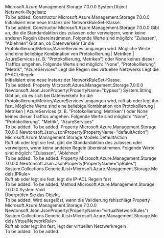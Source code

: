 <Type Name="NetworkRuleSet" FullName="Microsoft.Azure.Management.Storage.Models.NetworkRuleSet">
  <TypeSignature Language="C#" Value="public class NetworkRuleSet" />
  <TypeSignature Language="ILAsm" Value=".class public auto ansi beforefieldinit NetworkRuleSet extends System.Object" />
  <TypeSignature Language="DocId" Value="T:Microsoft.Azure.Management.Storage.Models.NetworkRuleSet" />
  <TypeSignature Language="VB.NET" Value="Public Class NetworkRuleSet" />
  <TypeSignature Language="F#" Value="type NetworkRuleSet = class" />
  <AssemblyInfo>
    <AssemblyName>Microsoft.Azure.Management.Storage</AssemblyName>
    <AssemblyVersion>7.0.0.0</AssemblyVersion>
  </AssemblyInfo>
  <Base>
    <BaseTypeName>System.Object</BaseTypeName>
  </Base>
  <Interfaces />
  <Docs>
    <summary>
            Netzwerk-Regelsatz
            </summary>
    <remarks>To be added.</remarks>
  </Docs>
  <Members>
    <Member MemberName=".ctor">
      <MemberSignature Language="C#" Value="public NetworkRuleSet ();" />
      <MemberSignature Language="ILAsm" Value=".method public hidebysig specialname rtspecialname instance void .ctor() cil managed" />
      <MemberSignature Language="DocId" Value="M:Microsoft.Azure.Management.Storage.Models.NetworkRuleSet.#ctor" />
      <MemberSignature Language="VB.NET" Value="Public Sub New ()" />
      <MemberType>Constructor</MemberType>
      <AssemblyInfo>
        <AssemblyName>Microsoft.Azure.Management.Storage</AssemblyName>
        <AssemblyVersion>7.0.0.0</AssemblyVersion>
      </AssemblyInfo>
      <Parameters />
      <Docs>
        <summary>
            Initialisiert eine neue Instanz der NetworkRuleSet-Klasse.
            </summary>
        <remarks>To be added.</remarks>
      </Docs>
    </Member>
    <Member MemberName=".ctor">
      <MemberSignature Language="C#" Value="public NetworkRuleSet (Microsoft.Azure.Management.Storage.Models.DefaultAction defaultAction, string bypass = null, System.Collections.Generic.IList&lt;Microsoft.Azure.Management.Storage.Models.VirtualNetworkRule&gt; virtualNetworkRules = null, System.Collections.Generic.IList&lt;Microsoft.Azure.Management.Storage.Models.IPRule&gt; ipRules = null);" />
      <MemberSignature Language="ILAsm" Value=".method public hidebysig specialname rtspecialname instance void .ctor(valuetype Microsoft.Azure.Management.Storage.Models.DefaultAction defaultAction, string bypass, class System.Collections.Generic.IList`1&lt;class Microsoft.Azure.Management.Storage.Models.VirtualNetworkRule&gt; virtualNetworkRules, class System.Collections.Generic.IList`1&lt;class Microsoft.Azure.Management.Storage.Models.IPRule&gt; ipRules) cil managed" />
      <MemberSignature Language="DocId" Value="M:Microsoft.Azure.Management.Storage.Models.NetworkRuleSet.#ctor(Microsoft.Azure.Management.Storage.Models.DefaultAction,System.String,System.Collections.Generic.IList{Microsoft.Azure.Management.Storage.Models.VirtualNetworkRule},System.Collections.Generic.IList{Microsoft.Azure.Management.Storage.Models.IPRule})" />
      <MemberSignature Language="F#" Value="new Microsoft.Azure.Management.Storage.Models.NetworkRuleSet : Microsoft.Azure.Management.Storage.Models.DefaultAction * string * System.Collections.Generic.IList&lt;Microsoft.Azure.Management.Storage.Models.VirtualNetworkRule&gt; * System.Collections.Generic.IList&lt;Microsoft.Azure.Management.Storage.Models.IPRule&gt; -&gt; Microsoft.Azure.Management.Storage.Models.NetworkRuleSet" Usage="new Microsoft.Azure.Management.Storage.Models.NetworkRuleSet (defaultAction, bypass, virtualNetworkRules, ipRules)" />
      <MemberType>Constructor</MemberType>
      <AssemblyInfo>
        <AssemblyName>Microsoft.Azure.Management.Storage</AssemblyName>
        <AssemblyVersion>7.0.0.0</AssemblyVersion>
      </AssemblyInfo>
      <Parameters>
        <Parameter Name="defaultAction" Type="Microsoft.Azure.Management.Storage.Models.DefaultAction" />
        <Parameter Name="bypass" Type="System.String" />
        <Parameter Name="virtualNetworkRules" Type="System.Collections.Generic.IList&lt;Microsoft.Azure.Management.Storage.Models.VirtualNetworkRule&gt;" />
        <Parameter Name="ipRules" Type="System.Collections.Generic.IList&lt;Microsoft.Azure.Management.Storage.Models.IPRule&gt;" />
      </Parameters>
      <Docs>
        <param name="defaultAction">Gibt an, die die Standardaktion des zulassen oder verweigern, wenn keine anderen Regeln übereinstimmen. Folgende Werte sind möglich: "Zulassen", "Ablehnen"</param>
        <param name="bypass">Gibt an, ob Datenverkehr für die Protokollierung/Metrics/AzureServices umgangen wird. Mögliche Werte sind eine beliebige Kombination von Protokollierung | Metriken | AzureServices (z. B. "Protokollierung, Metriken") oder None keines dieser Traffics umgehen. Folgende Werte sind möglich: "None", "Protokollierung", "Metrik", "AzureServices"</param>
        <param name="virtualNetworkRules">Legt die Regeln des virtuellen Netzwerks</param>
        <param name="ipRules">Legt die IP-ACL-Regeln</param>
        <summary>
            Initialisiert eine neue Instanz der NetworkRuleSet-Klasse.
            </summary>
        <remarks>To be added.</remarks>
      </Docs>
    </Member>
    <Member MemberName="Bypass">
      <MemberSignature Language="C#" Value="public string Bypass { get; set; }" />
      <MemberSignature Language="ILAsm" Value=".property instance string Bypass" />
      <MemberSignature Language="DocId" Value="P:Microsoft.Azure.Management.Storage.Models.NetworkRuleSet.Bypass" />
      <MemberSignature Language="VB.NET" Value="Public Property Bypass As String" />
      <MemberSignature Language="F#" Value="member this.Bypass : string with get, set" Usage="Microsoft.Azure.Management.Storage.Models.NetworkRuleSet.Bypass" />
      <MemberType>Property</MemberType>
      <AssemblyInfo>
        <AssemblyName>Microsoft.Azure.Management.Storage</AssemblyName>
        <AssemblyVersion>7.0.0.0</AssemblyVersion>
      </AssemblyInfo>
      <Attributes>
        <Attribute>
          <AttributeName>Newtonsoft.Json.JsonProperty(PropertyName="bypass")</AttributeName>
        </Attribute>
      </Attributes>
      <ReturnValue>
        <ReturnType>System.String</ReturnType>
      </ReturnValue>
      <Docs>
        <summary>
            Gibt an, ob es sich bei Datenverkehr für die Protokollierung/Metrics/AzureServices umgangen wird, ruft ab oder legt ihn fest. Mögliche Werte sind eine beliebige Kombination von Protokollierung | Metriken | AzureServices (z. B. "Protokollierung, Metriken") oder None keines dieser Traffics umgehen. Folgende Werte sind möglich: "None", "Protokollierung", "Metrik", "AzureServices"
            </summary>
        <value>To be added.</value>
        <remarks>To be added.</remarks>
      </Docs>
    </Member>
    <Member MemberName="DefaultAction">
      <MemberSignature Language="C#" Value="public Microsoft.Azure.Management.Storage.Models.DefaultAction DefaultAction { get; set; }" />
      <MemberSignature Language="ILAsm" Value=".property instance valuetype Microsoft.Azure.Management.Storage.Models.DefaultAction DefaultAction" />
      <MemberSignature Language="DocId" Value="P:Microsoft.Azure.Management.Storage.Models.NetworkRuleSet.DefaultAction" />
      <MemberSignature Language="VB.NET" Value="Public Property DefaultAction As DefaultAction" />
      <MemberSignature Language="F#" Value="member this.DefaultAction : Microsoft.Azure.Management.Storage.Models.DefaultAction with get, set" Usage="Microsoft.Azure.Management.Storage.Models.NetworkRuleSet.DefaultAction" />
      <MemberType>Property</MemberType>
      <AssemblyInfo>
        <AssemblyName>Microsoft.Azure.Management.Storage</AssemblyName>
        <AssemblyVersion>7.0.0.0</AssemblyVersion>
      </AssemblyInfo>
      <Attributes>
        <Attribute>
          <AttributeName>Newtonsoft.Json.JsonProperty(PropertyName="defaultAction")</AttributeName>
        </Attribute>
      </Attributes>
      <ReturnValue>
        <ReturnType>Microsoft.Azure.Management.Storage.Models.DefaultAction</ReturnType>
      </ReturnValue>
      <Docs>
        <summary>
            Ruft ab oder legt sie fest, gibt die Standardaktion des zulassen oder verweigern, wenn keine anderen Regeln übereinstimmen. Folgende Werte sind möglich: "Zulassen", "Ablehnen"
            </summary>
        <value>To be added.</value>
        <remarks>To be added.</remarks>
      </Docs>
    </Member>
    <Member MemberName="IpRules">
      <MemberSignature Language="C#" Value="public System.Collections.Generic.IList&lt;Microsoft.Azure.Management.Storage.Models.IPRule&gt; IpRules { get; set; }" />
      <MemberSignature Language="ILAsm" Value=".property instance class System.Collections.Generic.IList`1&lt;class Microsoft.Azure.Management.Storage.Models.IPRule&gt; IpRules" />
      <MemberSignature Language="DocId" Value="P:Microsoft.Azure.Management.Storage.Models.NetworkRuleSet.IpRules" />
      <MemberSignature Language="VB.NET" Value="Public Property IpRules As IList(Of IPRule)" />
      <MemberSignature Language="F#" Value="member this.IpRules : System.Collections.Generic.IList&lt;Microsoft.Azure.Management.Storage.Models.IPRule&gt; with get, set" Usage="Microsoft.Azure.Management.Storage.Models.NetworkRuleSet.IpRules" />
      <MemberType>Property</MemberType>
      <AssemblyInfo>
        <AssemblyName>Microsoft.Azure.Management.Storage</AssemblyName>
        <AssemblyVersion>7.0.0.0</AssemblyVersion>
      </AssemblyInfo>
      <Attributes>
        <Attribute>
          <AttributeName>Newtonsoft.Json.JsonProperty(PropertyName="ipRules")</AttributeName>
        </Attribute>
      </Attributes>
      <ReturnValue>
        <ReturnType>System.Collections.Generic.IList&lt;Microsoft.Azure.Management.Storage.Models.IPRule&gt;</ReturnType>
      </ReturnValue>
      <Docs>
        <summary>
            Ruft ab oder legt sie fest, legt die IP-ACL Regeln fest
            </summary>
        <value>To be added.</value>
        <remarks>To be added.</remarks>
      </Docs>
    </Member>
    <Member MemberName="Validate">
      <MemberSignature Language="C#" Value="public virtual void Validate ();" />
      <MemberSignature Language="ILAsm" Value=".method public hidebysig newslot virtual instance void Validate() cil managed" />
      <MemberSignature Language="DocId" Value="M:Microsoft.Azure.Management.Storage.Models.NetworkRuleSet.Validate" />
      <MemberSignature Language="VB.NET" Value="Public Overridable Sub Validate ()" />
      <MemberSignature Language="F#" Value="abstract member Validate : unit -&gt; unit&#xA;override this.Validate : unit -&gt; unit" Usage="networkRuleSet.Validate " />
      <MemberType>Method</MemberType>
      <AssemblyInfo>
        <AssemblyName>Microsoft.Azure.Management.Storage</AssemblyName>
        <AssemblyVersion>7.0.0.0</AssemblyVersion>
      </AssemblyInfo>
      <ReturnValue>
        <ReturnType>System.Void</ReturnType>
      </ReturnValue>
      <Parameters />
      <Docs>
        <summary>
            Überprüfen Sie das Objekt.
            </summary>
        <remarks>To be added.</remarks>
        <exception cref="T:Microsoft.Rest.ValidationException">
            Wird ausgelöst, wenn die Validierung fehlschlägt
            </exception>
      </Docs>
    </Member>
    <Member MemberName="VirtualNetworkRules">
      <MemberSignature Language="C#" Value="public System.Collections.Generic.IList&lt;Microsoft.Azure.Management.Storage.Models.VirtualNetworkRule&gt; VirtualNetworkRules { get; set; }" />
      <MemberSignature Language="ILAsm" Value=".property instance class System.Collections.Generic.IList`1&lt;class Microsoft.Azure.Management.Storage.Models.VirtualNetworkRule&gt; VirtualNetworkRules" />
      <MemberSignature Language="DocId" Value="P:Microsoft.Azure.Management.Storage.Models.NetworkRuleSet.VirtualNetworkRules" />
      <MemberSignature Language="VB.NET" Value="Public Property VirtualNetworkRules As IList(Of VirtualNetworkRule)" />
      <MemberSignature Language="F#" Value="member this.VirtualNetworkRules : System.Collections.Generic.IList&lt;Microsoft.Azure.Management.Storage.Models.VirtualNetworkRule&gt; with get, set" Usage="Microsoft.Azure.Management.Storage.Models.NetworkRuleSet.VirtualNetworkRules" />
      <MemberType>Property</MemberType>
      <AssemblyInfo>
        <AssemblyName>Microsoft.Azure.Management.Storage</AssemblyName>
        <AssemblyVersion>7.0.0.0</AssemblyVersion>
      </AssemblyInfo>
      <Attributes>
        <Attribute>
          <AttributeName>Newtonsoft.Json.JsonProperty(PropertyName="virtualNetworkRules")</AttributeName>
        </Attribute>
      </Attributes>
      <ReturnValue>
        <ReturnType>System.Collections.Generic.IList&lt;Microsoft.Azure.Management.Storage.Models.VirtualNetworkRule&gt;</ReturnType>
      </ReturnValue>
      <Docs>
        <summary>
            Ruft ab oder legt ihn fest, legt der virtuellen Netzwerkregeln
            </summary>
        <value>To be added.</value>
        <remarks>To be added.</remarks>
      </Docs>
    </Member>
  </Members>
</Type>